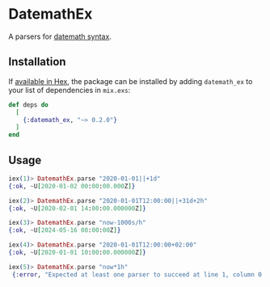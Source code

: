 # DatemathEx

A parsers for [datemath syntax](https://www.elastic.co/guide/en/elasticsearch/reference/7.17/common-options.html#date-math).

## Installation

If [available in Hex](https://hex.pm/docs/publish), the package can be installed
by adding `datemath_ex` to your list of dependencies in `mix.exs`:

```elixir
def deps do
  [
    {:datemath_ex, "~> 0.2.0"}
  ]
end
```

## Usage
```elixir
iex(1)> DatemathEx.parse "2020-01-01||+1d"
{:ok, ~U[2020-01-02 00:00:00.000Z]}

iex(2)> DatemathEx.parse "2020-01-01T12:00:00||+31d+2h"
{:ok, ~U[2020-02-01 14:00:00.000000Z]}

iex(3)> DatemathEx.parse "now-1000s/h"                 
{:ok, ~U[2024-05-16 08:00:00Z]}

iex(4)> DatemathEx.parse "2020-01-01T12:00:00+02:00"                 
{:ok, ~U[2020-01-01 10:00:00.000000Z]}

iex(5)> DatemathEx.parse "now*1h"     
 {:error, "Expected at least one parser to succeed at line 1, column 0."}
```